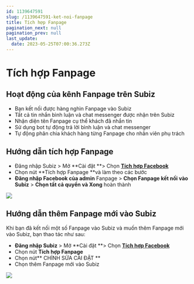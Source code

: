 ```yaml
---
id: 1139647591
slug: /1139647591-ket-noi-fanpage
title: Tích hợp Fanpage
pagination_next: null
pagination_prev: null
last_update:
  date: 2023-05-25T07:00:36.273Z
---
```


# Tích hợp Fanpage





## Hoạt động của kênh Fanpage trên Subiz




- Bạn kết nối được hàng nghìn Fanpage vào Subiz
- Tất cả tin nhắn bình luận và chat messenger được nhận trên Subiz
- Nhận diện tên Fanpage cụ thể khách đã nhắn tin
- Sử dụng bot tự động trả lời bình luận và chat messenger
- Tự động phân chia khách hàng từng Fanpage cho nhân viên phụ trách
## Hướng dẫn tích hợp Fanpage 


- Đăng nhập Subiz > Mở **Cài đặt **> Chọn **[Tích hợp Facebook](https://app.subiz.com.vn/settings/messenger)**
- Chọn nút **Tích hợp Fanpage **và làm theo các bước
- **Đăng nhập Facebook của admin** Fanpage > **Chọn Fanpage kết nối vào Subiz** > **Chọn tất cả quyền và Xong** hoàn thành


![](https://vcdn.subiz-cdn.com/file/firsfrxqxznzougmkwhy_acpxkgumifuoofoosble)

## Hướng dẫn thêm Fanpage mới vào Subiz


Khi bạn đã kết nối một số Fanpage vào Subiz và muốn thêm Fanpage mới vào Subiz, bạn thao tác như sau:



- **Đăng nhập Subiz** > Mở **Cài đặt **> Chọn **[Tích hợp Facebook](https://app.subiz.com.vn/settings/messenger)**
- Chọn nút **Tích hợp Fanpage**
- Chọn nút** CHỈNH SỬA CÀI ĐẶT **
- Chọn thêm Fanpage mới vào Subiz




![](https://vcdn.subiz-cdn.com/file/firsfrxrahxhoelziyhr_acpxkgumifuoofoosble)